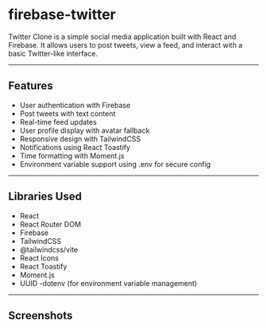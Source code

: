 # firebase-twitter

Twitter Clone is a simple social media application built with React and Firebase. It allows users to post tweets, view a feed, and interact with a basic Twitter-like interface.

---

## Features

- User authentication with Firebase
- Post tweets with text content
- Real-time feed updates
- User profile display with avatar fallback
- Responsive design with TailwindCSS
- Notifications using React Toastify
- Time formatting with Moment.js
- Environment variable support using .env for secure config

---

## Libraries Used

- React
- React Router DOM
- Firebase
- TailwindCSS
- @tailwindcss/vite
- React Icons
- React Toastify
- Moment.js
- UUID
  -dotenv (for environment variable management)

---

## Screenshots
